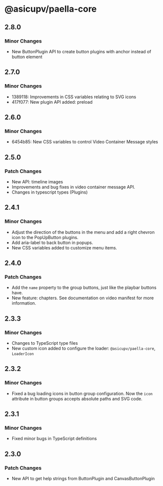 # @asicupv/paella-core

## 2.8.0

### Minor Changes

- New ButtonPlugin API to create button plugins with anchor instead of button element

## 2.7.0

### Minor Changes

- 1389118: Improvements in CSS variables relating to SVG icons
- 417f077: New plugin API added: preload

## 2.6.0

### Minor Changes

- 6454b85: New CSS variables to control Video Container Message styles

## 2.5.0

### Patch Changes

- New API: timeline images
- Improvements and bug fixes in video container message API.
- Changes in typescript types (Plugins)

## 2.4.1

### Minor Changes

- Adjust the direction of the buttons in the menu and add a right chevron icon to the PopUpButton plugins.
- Add aria-label to back button in popups.
- New CSS variables added to customize menu items.

## 2.4.0

### Patch Changes

- Add the `name` property to the group buttons, just like the playbar buttons have.
- New feature: chapters. See documentation on video manifest for more information.

## 2.3.3

### Minor Changes

- Changes to TypeScript type files
- New custom icon added to configure the loader: `@asicupv/paella-core`, `LoaderIcon`

## 2.3.2

### Minor Changes

- Fixed a bug loading icons in button group configuration. Now the `icon` attribute in button groups accepts absolute paths and SVG code.

## 2.3.1

### Minor Changes

- Fixed minor bugs in TypeScript definitions

## 2.3.0

### Patch Changes

- New API to get help strings from ButtonPlugin and CanvasButtonPlugin
